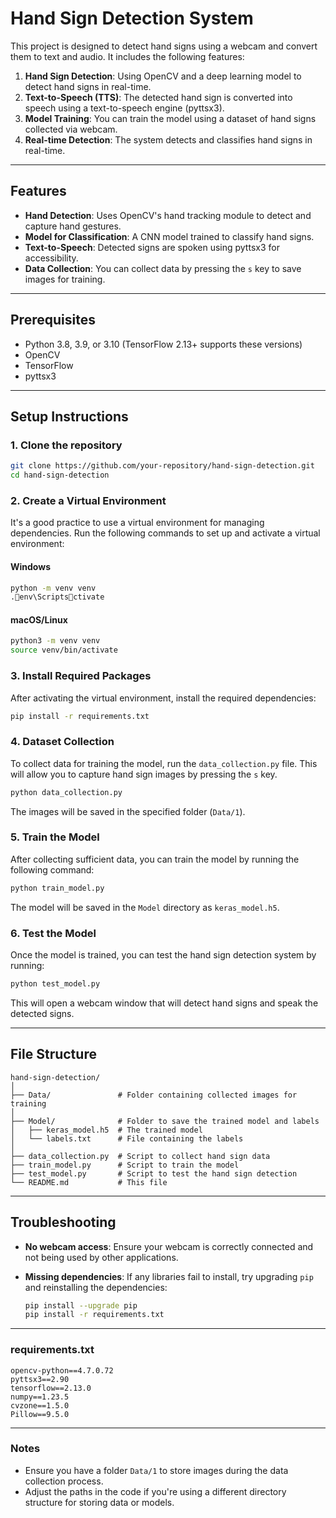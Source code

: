 
# Hand Sign Detection System

This project is designed to detect hand signs using a webcam and convert them to text and audio. It includes the following features:
1. **Hand Sign Detection**: Using OpenCV and a deep learning model to detect hand signs in real-time.
2. **Text-to-Speech (TTS)**: The detected hand sign is converted into speech using a text-to-speech engine (pyttsx3).
3. **Model Training**: You can train the model using a dataset of hand signs collected via webcam.
4. **Real-time Detection**: The system detects and classifies hand signs in real-time.

---

## Features

- **Hand Detection**: Uses OpenCV's hand tracking module to detect and capture hand gestures.
- **Model for Classification**: A CNN model trained to classify hand signs.
- **Text-to-Speech**: Detected signs are spoken using pyttsx3 for accessibility.
- **Data Collection**: You can collect data by pressing the `s` key to save images for training.

---

## Prerequisites

- Python 3.8, 3.9, or 3.10 (TensorFlow 2.13+ supports these versions)
- OpenCV
- TensorFlow
- pyttsx3

---

## Setup Instructions

### 1. Clone the repository

```bash
git clone https://github.com/your-repository/hand-sign-detection.git
cd hand-sign-detection
```

### 2. Create a Virtual Environment

It's a good practice to use a virtual environment for managing dependencies. Run the following commands to set up and activate a virtual environment:

#### Windows

```bash
python -m venv venv
.env\Scriptsctivate
```

#### macOS/Linux

```bash
python3 -m venv venv
source venv/bin/activate
```

### 3. Install Required Packages

After activating the virtual environment, install the required dependencies:

```bash
pip install -r requirements.txt
```

### 4. Dataset Collection

To collect data for training the model, run the `data_collection.py` file. This will allow you to capture hand sign images by pressing the `s` key.

```bash
python data_collection.py
```

The images will be saved in the specified folder (`Data/1`).

### 5. Train the Model

After collecting sufficient data, you can train the model by running the following command:

```bash
python train_model.py
```

The model will be saved in the `Model` directory as `keras_model.h5`.

### 6. Test the Model

Once the model is trained, you can test the hand sign detection system by running:

```bash
python test_model.py
```

This will open a webcam window that will detect hand signs and speak the detected signs.

---

## File Structure

```
hand-sign-detection/
│
├── Data/               # Folder containing collected images for training
│
├── Model/              # Folder to save the trained model and labels
│   ├── keras_model.h5  # The trained model
│   └── labels.txt      # File containing the labels
│
├── data_collection.py  # Script to collect hand sign data
├── train_model.py      # Script to train the model
├── test_model.py       # Script to test the hand sign detection
└── README.md           # This file
```

---

## Troubleshooting

- **No webcam access**: Ensure your webcam is correctly connected and not being used by other applications.
- **Missing dependencies**: If any libraries fail to install, try upgrading `pip` and reinstalling the dependencies:

  ```bash
  pip install --upgrade pip
  pip install -r requirements.txt
  ```

---

### requirements.txt

```
opencv-python==4.7.0.72
pyttsx3==2.90
tensorflow==2.13.0
numpy==1.23.5
cvzone==1.5.0
Pillow==9.5.0
```

---

### Notes

- Ensure you have a folder `Data/1` to store images during the data collection process.
- Adjust the paths in the code if you're using a different directory structure for storing data or models.
